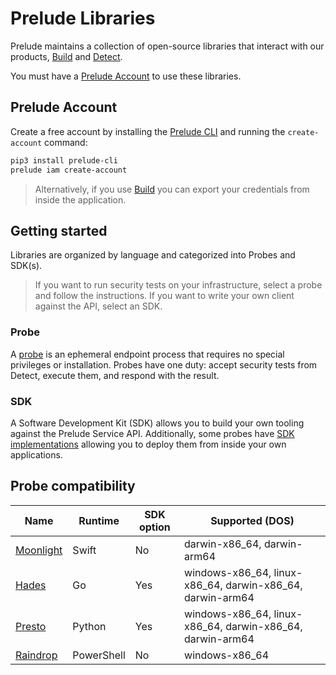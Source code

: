 # Prelude Libraries

Prelude maintains a collection of open-source libraries that interact with our products, [Build](https://docs.prelude.org/docs/build) and [Detect](https://docs.prelude.org/docs/the-basics).

You must have a [Prelude Account](https://docs.prelude.org/docs/prelude-account) to use these libraries. 

## Prelude Account

Create a free account by installing the [Prelude CLI](https://docs.prelude.org/docs/prelude-cli) and running the ``create-account`` command:
```bash
pip3 install prelude-cli
prelude iam create-account
```

> Alternatively, if you use [Build](https://build.preludesecurity.com) you can export your credentials from inside the application.

## Getting started

Libraries are organized by language and categorized into Probes and SDK(s).

> If you want to run security tests on your infrastructure, select a probe and follow the instructions. If you want to write your own client against the API, select an SDK.

### Probe

A [probe](https://docs.prelude.org/docs/probes) is an ephemeral endpoint process that requires no special privileges or installation. Probes have one duty: accept security tests from Detect, execute them, and respond with the result.

### SDK

A Software Development Kit (SDK) allows you to build your own tooling against the Prelude Service API. Additionally, some probes have [SDK implementations](https://docs.prelude.org/docs/probes#sdk-probes) allowing you to deploy them from inside your own applications.

## Probe compatibility 

| Name  |  Runtime | SDK option | Supported (DOS)
| ------------- | ------------- | ------------- | -------------
| [Moonlight](https://github.com/preludeorg/libraries/tree/master/swift/probe) | Swift | No | darwin-x86_64, darwin-arm64
| [Hades](https://github.com/preludeorg/libraries/tree/master/go/probe) | Go | Yes | windows-x86_64, linux-x86_64, darwin-x86_64, darwin-arm64
| [Presto](https://github.com/preludeorg/libraries/tree/master/python/probe) | Python | Yes | windows-x86_64, linux-x86_64, darwin-x86_64, darwin-arm64
| [Raindrop](https://github.com/preludeorg/libraries/tree/master/powershell/probe) | PowerShell | No | windows-x86_64

